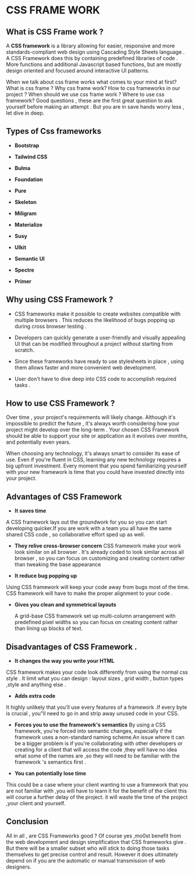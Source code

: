#   CSS FRAME WORK 


## What is CSS Frame work ?

A **CSS framework** is a library allowing for easier, responsive  and more standards-compliant web design using Cascading Style Sheets language . A CSS Framework does this by containing predefined libraries of code . More functions and additional Javascript based functions, but are mostly design oriented and focused around interactive UI patterns.





When we talk about css frame works what comes to your mind at first?
What is css frame ? Why css frame work? How to css frameworks in our project ? When should we use css frame work ? Where to use css framework? Good questions , these are the first great question to ask yourself before making an attempt . But you are in save  hands worry less , let dive in deep.



## Types of Css frameworks

-  **Bootstrap**

-  **Tailwind CSS**

- **Bulma**

-  **Foundation**

- **Pure**

- **Skeleton**

- **Miligram**

- **Materialize**

- **Susy**

- **UIkit**

- **Semantic UI**

- **Spectre**

- **Primer**


## Why using CSS Framework ?

- CSS frameworks make it possible  to create websites compatible with multiple browsers . This reduces the likelihood of bugs popping up during cross browser testing .

- Developers can quickly generate a user-friendly and visually appealing UI that can be modified throughout a project without starting from scratch.

- Since these frameworks have ready to use stylesheets in place , using them allows faster and more convenient web development.

- User don't have to dive deep into CSS code to accomplish required tasks .


## How to use CSS Framework ?



Over time , your project's requirements  will likely change. Although it's impossible to predict the future , it's always worth considering how your project might develop over the long-term . Your chosen CSS Framework should be able to support your site or application as it evolves over months, and potentially  even years.


When choosing  any technology, it's always smart to consider its ease  of use. Even if you're fluent in CSS, learning any new technology requires a big upfront investment. Every moment that you spend  familiarizing yourself with your new framework is time that you could have invested directly into your project. 

## Advantages of CSS Framework 


-  **It saves time**

  A CSS framework lays out the groundwork for you so you can start developing quicker.If you are work with a team you all have the same shared CSS code , so collaborative effort sped up as well.

 


-  **They relive cross-browser concern**
  CSS framework make your work look similar on all browser . It's already coded to look similar  across all browser , so you can focus on customizing and creating content rather than tweaking the base appearance  



- **It reduce bug popping up**

 Using CSS framework will keep your code away from bugs most of the time. CSS framework will have to make the proper alignment to your code .


- **Gives you clean  and symmetrical layouts**

  A grid-base  CSS framework set up multi-column arrangement with predefined pixel widths so you can focus on creating content rather than lining up blocks of text.


## Disadvantages of CSS Framework .

- **It changes the way you  write your HTML**

 CSS framework makes your code look differently from using the normal css style . It limit what you can design : layout sizes , grid width , button types ,style and anything else . 

- **Adds extra code**

 It highly unlikely that you'll use every features of a framework .If every byte is crucial , you"ll need to go in and strip away unused code in your CSS.

- **Forces you to use the framework's semantics**
  By using a CSS framework, you're forced into semantic changes, especially if the framework uses a non-standard naming scheme.An  issue where it can be a bigger problem is if you're collaborating with other developers or creating for a client that will access the code ,they will have no idea what some of the names  are ,so they will need to be familiar with the framework 's semantics first .

- **You can potentially lose time**

This could be a case where your client wanting to use  a framework that you are not familiar with ,you will have to learn it for the benefit of the client this will course a further delay of the project. it will waste the time of the project ,your client and yourself. 

## Conclusion 
All in all , are CSS Frameworks good ? Of course yes ,mo0st benefit from  the web development and design simplification that CSS frameworks give . But there will be a smaller subset who will stick to doing those tasks themselves to get precise control and result. However it does ultimately depend on if you are the automatic or manual transmission of web designers.